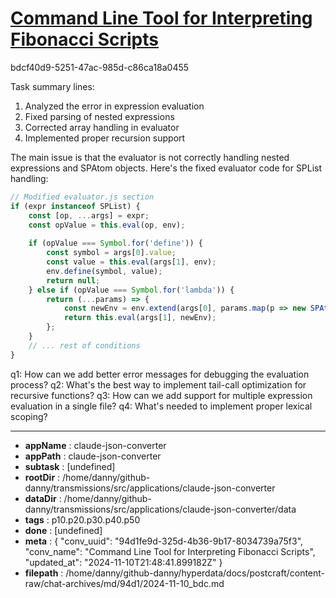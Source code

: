 # [Command Line Tool for Interpreting Fibonacci Scripts](https://claude.ai/chat/94d1fe9d-325d-4b36-9b17-8034739a75f3)

bdcf40d9-5251-47ac-985d-c86ca18a0455

 Task summary lines:
1. Analyzed the error in expression evaluation
2. Fixed parsing of nested expressions
3. Corrected array handling in evaluator
4. Implemented proper recursion support

The main issue is that the evaluator is not correctly handling nested expressions and SPAtom objects. Here's the fixed evaluator code for SPList handling:

```javascript
// Modified evaluator.js section
if (expr instanceof SPList) {
    const [op, ...args] = expr;
    const opValue = this.eval(op, env);
    
    if (opValue === Symbol.for('define')) {
        const symbol = args[0].value;
        const value = this.eval(args[1], env);
        env.define(symbol, value);
        return null;
    } else if (opValue === Symbol.for('lambda')) {
        return (...params) => {
            const newEnv = env.extend(args[0], params.map(p => new SPAtom(p)));
            return this.eval(args[1], newEnv);
        };
    }
    // ... rest of conditions
}
```

q1: How can we add better error messages for debugging the evaluation process?
q2: What's the best way to implement tail-call optimization for recursive functions?
q3: How can we add support for multiple expression evaluation in a single file?
q4: What's needed to implement proper lexical scoping?

---

* **appName** : claude-json-converter
* **appPath** : claude-json-converter
* **subtask** : [undefined]
* **rootDir** : /home/danny/github-danny/transmissions/src/applications/claude-json-converter
* **dataDir** : /home/danny/github-danny/transmissions/src/applications/claude-json-converter/data
* **tags** : p10.p20.p30.p40.p50
* **done** : [undefined]
* **meta** : {
  "conv_uuid": "94d1fe9d-325d-4b36-9b17-8034739a75f3",
  "conv_name": "Command Line Tool for Interpreting Fibonacci Scripts",
  "updated_at": "2024-11-10T21:48:41.899182Z"
}
* **filepath** : /home/danny/github-danny/hyperdata/docs/postcraft/content-raw/chat-archives/md/94d1/2024-11-10_bdc.md